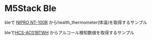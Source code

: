 # M5Stack Ble

bleで [NIPRO NT-100B](https://med.nipro.co.jp/med_eq_category_detail?id=a1U2x000003Y3wjEAC&name=%E3%83%8B%E3%83%97%E3%83%AD%E9%9D%9E%E6%8E%A5%E8%A7%A6%E4%BD%93%E6%B8%A9%E8%A8%88+NT-100B)
からhealth_thermometer(体温)を取得するサンプル


bleで[HCS-AC01BTWH](https://www.elecom.co.jp/products/HCS-AC01BTWH.html)
からアルコール検知数値を取得するサンプル
